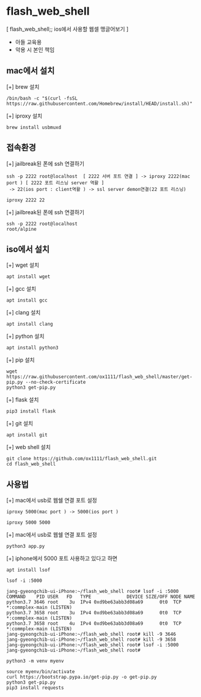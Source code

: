# flash_web_shell
[ flash_web_shell;; ios에서 사용할 웹셀 맹글어보기 ]
- 아들 교육용
- 악용 시 본인 책임

 ## mac에서 설치

[+] brew 설치

```
/bin/bash -c "$(curl -fsSL https://raw.githubusercontent.com/Homebrew/install/HEAD/install.sh)"
```
[+] iproxy 설치
```
brew install usbmuxd
```

## 접속환경 
[+] jailbreak된 폰에 ssh 연결하기
```
ssh -p 2222 root@localhost  [ 2222 서버 포트 연결 ] -> iproxy 2222(mac port ) [ 2222 포트 리스닝 server 역활 ]
 -> 22(ios port : client역활 ) -> ssl server demon연결(22 포트 리스닝)

iproxy 2222 22
```

[+] jailbreak된 폰에 ssh 연결하기
```
ssh -p 2222 root@localhost
root/alpine
```

## iso에서 설치

[+] wget 설치

```
apt install wget
```


[+] gcc 설치

```
apt install gcc
```


[+] clang 설치

```
apt install clang
```

[+] python 설치
```
apt install python3
```

[+] pip 설치
```
wget https://raw.githubusercontent.com/ox1111/flash_web_shell/master/get-pip.py --no-check-certificate
python3 get-pip.py
```

[+] flask 설치

```
pip3 install flask
```
[+] git 설치

```
apt install git
```

[+] web shell 설치

```
git clone https://github.com/ox1111/flash_web_shell.git
cd flash_web_shell
```

## 사용법 

[+] mac에서 usb로 웹쉘 연결 포트  설정 
```
iproxy 5000(mac port ) -> 5000(ios port )

iproxy 5000 5000 
```

[+] mac에서 usb로 웹쉘 연결 포트  설정 
```
python3 app.py
```

[+] iphone에서 5000 포트 사용하고 있다고 하면 


```
apt install lsof
```

```
lsof -i :5000
```

```
jang-gyeongchib-ui-iPhone:~/flash_web_shell root# lsof -i :5000
COMMAND    PID USER   FD   TYPE             DEVICE SIZE/OFF NODE NAME
python3.7 3646 root    3u  IPv4 0xd9be63abb3d08a69      0t0  TCP *:commplex-main (LISTEN)
python3.7 3658 root    3u  IPv4 0xd9be63abb3d08a69      0t0  TCP *:commplex-main (LISTEN)
python3.7 3658 root    4u  IPv4 0xd9be63abb3d08a69      0t0  TCP *:commplex-main (LISTEN)
jang-gyeongchib-ui-iPhone:~/flash_web_shell root# kill -9 3646
jang-gyeongchib-ui-iPhone:~/flash_web_shell root# kill -9 3658
jang-gyeongchib-ui-iPhone:~/flash_web_shell root# lsof -i :5000
jang-gyeongchib-ui-iPhone:~/flash_web_shell root# 
```

```
python3 -m venv myenv

source myenv/bin/activate
curl https://bootstrap.pypa.io/get-pip.py -o get-pip.py
python3 get-pip.py
pip3 install requests
```

